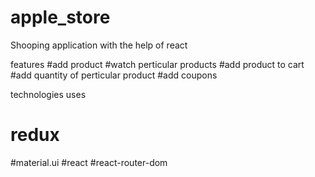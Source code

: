 # apple_store

Shooping application with the help of react

features
#add product
#watch perticular products
#add product to cart
#add quantity of perticular product
#add coupons 

technologies uses
# redux
#material.ui
#react
#react-router-dom
